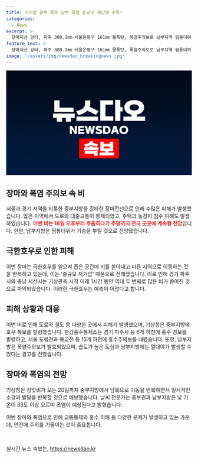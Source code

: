 ```yaml
---
title: 저기압 중부 폭우 남부 폭염 중규모 재난에 주목!
categories:
  - News
excerpt: >
  장마저선 강타, 파주 380.1㎜·서울은평구 161㎜ 물폭탄, 폭염주의보로 남부지역 찜통더위 주의. 중부지방을 강타한 장마로 인해 수도권을 비롯한 지역이 호우 피해를 겪고 있다. 장마는 여전해 주말까지 계속될 전망이며, 남부지역은 찜통더위를 경보하고 있다. 주요 지역의 누적 강수량은 파주시 380.1㎜, 은평구 161㎜ 등으로 장마가 피해를 안긴 것으로 나타났다. 남부지역은 폭염주의보를 발표했으며, 각종 교통사고와 침수 등의 피해가 발생하고 있다. 이러한 장마와 폭염은 일시적인 소강과 발달을 반복할 것으로 보인다.
feature_text: >
  장마저선 강타, 파주 380.1㎜·서울은평구 161㎜ 물폭탄, 폭염주의보로 남부지역 찜통더위 주의. 중부지방을 강타한 장마로 인해 수도권을 비롯한 지역이 호우 피해를 겪고 있다. 장마는 여전해 주말까지 계속될 전망이며, 남부지역은 찜통더위를 경보하고 있다. 주요 지역의 누적 강수량은 파주시 380.1㎜, 은평구 161㎜ 등으로 장마가 피해를 안긴 것으로 나타났다. 남부지역은 폭염주의보를 발표했으며, 각종 교통사고와 침수 등의 피해가 발생하고 있다. 이러한 장마와 폭염은 일시적인 소강과 발달을 반복할 것으로 보인다.
image: '/assets/img/newsdao_breakingnews.jpg'
---
```


<p><img src="/assets/img/newsdao_breakingnews.jpg" alt="flaretime 속보" /></p>

<h2 data-ke-size="size26">장마와 폭염 주의보 속 비</h2>

<p>서울과 경기 지역을 비롯한 중부지방을 강타한 장마전선으로 인해 수많은 피해가 발생했습니다. 많은 지역에서 도로와 대중교통이 통제되었고, 주택과 농경지 침수 피해도 발생하였습니다. <b><span style="color: #ee2323;">이번 비는 18일 오후부터 주춤하다가 주말까지 전국 곳곳에 계속될 전망</span></b>입니다. 한편, 남부지방은 찜통더위가 기승을 부릴 것으로 전망됐습니다.</p>

<h2 data-ke-size="size26">극한호우로 인한 피해</h2>

<p>이번 장마는 극한호우를 일으켜 좁은 공간에 비를 쏟아내고 다른 지역으로 이동하는 것을 반복하고 있는데, 이는 '중규모 저기압' 때문으로 전해졌습니다. 이로 인해 경기 파주시와 충남 서산시는 기상관측 시작 이래 1시간 동안 역대 두 번째로 많은 비가 쏟아진 것으로 파악되었습니다. 이러한 극한호우는 예측이 어렵다고 합니다.</p>

<h2 data-ke-size="size26">피해 상황과 대응</h2>

<p>이번 비로 인해 도로와 철도 등 다양한 곳에서 피해가 발생했으며, 기상청은 중부지방에 호우 특보를 발령했습니다. 한강홍수통제소는 경기 파주시 등 6개 하천에 홍수 경보를 발령하고, 서울 도림천과 목교천 등 15개 하천에 홍수주의보를 내렸습니다. 또한, 남부지방은 폭염주의보가 발효되었으며, 습도가 높은 도심과 남부지방에는 열대야가 발생할 수 있다는 경고를 전했습니다.</p>

<h2 data-ke-size="size26">장마와 폭염의 전망</h2>

<p>기상청은 장맛비가 오는 20일까지 중부지방에서 남북으로 이동을 반복하면서 일시적인 소강과 발달을 반복할 것으로 예보했습니다. 날씨 전문가는 중부권과 남부지방은 낮 기온이 33도 이상 오르며 폭염이 예상된다고 밝혔습니다.</p>

<p>이번 장마와 폭염으로 인해 교통통제와 홍수 피해 등 다양한 문제가 발생하고 있는 가운데, 안전에 주의를 기울이는 것이 중요합니다.</p>

<p data-ke-size="size16">&nbsp;</p>
실시간 뉴스 속보는, <a href="https://newsdao.kr" rel="dofollow">https://newsdao.kr</a>


